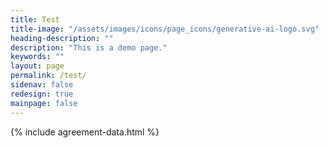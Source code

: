 ```yaml
---
title: Test
title-image: "/assets/images/icons/page_icons/generative-ai-logo.svg"
heading-description: ""
description: "This is a demo page."
keywords: ""
layout: page
permalink: /test/
sidenav: false
redesign: true
mainpage: false
---
```


{% include agreement-data.html %} 
